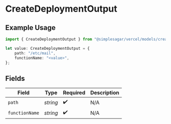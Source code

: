 # CreateDeploymentOutput

## Example Usage

```typescript
import { CreateDeploymentOutput } from "@simplesagar/vercel/models/createdeploymentop.js";

let value: CreateDeploymentOutput = {
    path: "/etc/mail",
    functionName: "<value>",
};
```

## Fields

| Field              | Type               | Required           | Description        |
| ------------------ | ------------------ | ------------------ | ------------------ |
| `path`             | *string*           | :heavy_check_mark: | N/A                |
| `functionName`     | *string*           | :heavy_check_mark: | N/A                |